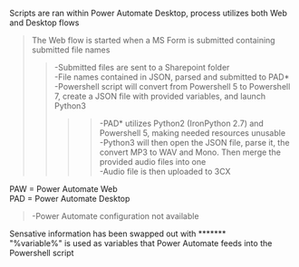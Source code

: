 Scripts are ran within Power Automate Desktop, process utilizes both Web and Desktop flows <br/>

>The Web flow is started when a MS Form is submitted containing submitted file names<br/>
>>-Submitted files are sent to a Sharepoint folder<br/>
>>-File names contained in JSON, parsed and submitted to PAD*<br/>
>>-Powershell script will convert from Powershell 5 to Powershell 7, create a JSON file with provided variables, and launch Python3<br/>
>>>>-PAD* utilizes Python2 (IronPython 2.7) and Powershell 5, making needed resources unusable<br/>
>>-Python3 will then open the JSON file, parse it, the convert MP3 to WAV and Mono. Then merge the provided audio files into one<br/>
>>-Audio file is then uploaded to 3CX<br/>

PAW = Power Automate Web<br/>
PAD = Power Automate Desktop<br/>
>-Power Automate configuration not available<br/>
<p>Sensative information has been swapped out with *******<br/>
"%variable%" is used as variables that Power Automate feeds into the Powershell script <br/><p/>
